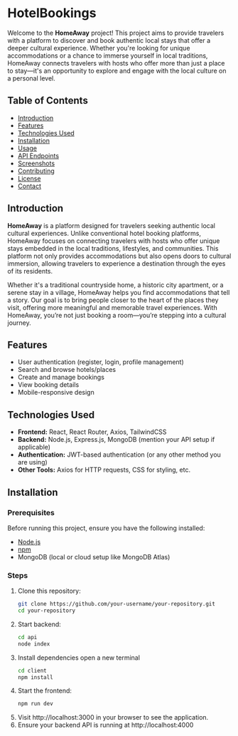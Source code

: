 # HotelBookings

Welcome to the **HomeAway** project!  This project aims to provide travelers with a platform to discover and book authentic local stays that offer a deeper cultural experience. Whether you're looking for unique accommodations or a chance to immerse yourself in local traditions, HomeAway connects travelers with hosts who offer more than just a place to stay—it's an opportunity to explore and engage with the local culture on a personal level.

## Table of Contents
- [Introduction](#introduction)
- [Features](#features)
- [Technologies Used](#technologies-used)
- [Installation](#installation)
- [Usage](#usage)
- [API Endpoints](#api-endpoints)
- [Screenshots](#screenshots)
- [Contributing](#contributing)
- [License](#license)
- [Contact](#contact)

## Introduction
**HomeAway**  is a platform designed for travelers seeking authentic local cultural experiences. Unlike conventional hotel booking platforms, HomeAway focuses on connecting travelers with hosts who offer unique stays embedded in the local traditions, lifestyles, and communities. This platform not only provides accommodations but also opens doors to cultural immersion, allowing travelers to experience a destination through the eyes of its residents.

Whether it's a traditional countryside home, a historic city apartment, or a serene stay in a village, HomeAway helps you find accommodations that tell a story. Our goal is to bring people closer to the heart of the places they visit, offering more meaningful and memorable travel experiences. With HomeAway, you’re not just booking a room—you’re stepping into a cultural journey.

## Features
- User authentication (register, login, profile management)
- Search and browse hotels/places
- Create and manage bookings
- View booking details
- Mobile-responsive design

## Technologies Used
- **Frontend:** React, React Router, Axios, TailwindCSS
- **Backend:** Node.js, Express.js, MongoDB (mention your API setup if applicable)
- **Authentication:** JWT-based authentication (or any other method you are using)
- **Other Tools:** Axios for HTTP requests, CSS for styling, etc.

## Installation

### Prerequisites
Before running this project, ensure you have the following installed:
- [Node.js](https://nodejs.org/)
- [npm](https://www.npmjs.com/)
- MongoDB (local or cloud setup like MongoDB Atlas)

### Steps
1. Clone this repository:
   ```bash
   git clone https://github.com/your-username/your-repository.git
   cd your-repository
2. Start backend:
   ```bash
   cd api
   node index
3. Install dependencies 
   open a new terminal
   ```bash
   cd client
   npm install
4. Start the frontend:
    ```bash
    npm run dev
5. Visit http://localhost:3000 in your browser to see the application.
6. Ensure your backend API is running at http://localhost:4000